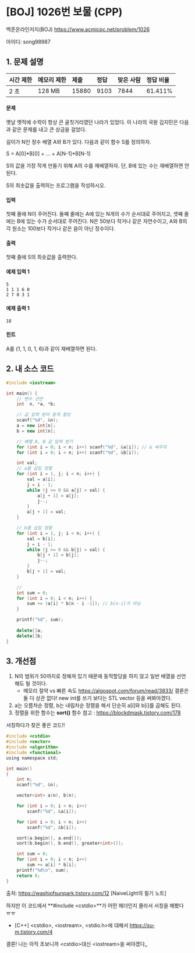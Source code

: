 # [BOJ] 1026번  보물 (CPP)

백준온라인저지(BOJ) https://www.acmicpc.net/problem/1026

아이디: song98987



## 1. 문제 설명

| 시간 제한 | 메모리 제한 | 제출  | 정답 | 맞은 사람 | 정답 비율 |
| :-------- | :---------- | :---- | :--- | :-------- | :-------- |
| 2 초      | 128 MB      | 15880 | 9103 | 7844      | 61.411%   |

#### 문제

옛날 옛적에 수학이 항상 큰 골칫거리였던 나라가 있었다. 이 나라의 국왕 김지민은 다음과 같은 문제를 내고 큰 상금을 걸었다.

길이가 N인 정수 배열 A와 B가 있다. 다음과 같이 함수 S를 정의하자.

S = A[0]*B[0] + ... + A[N-1]*B[N-1]

S의 값을 가장 작게 만들기 위해 A의 수를 재배열하자. 단, B에 있는 수는 재배열하면 안 된다.

S의 최솟값을 출력하는 프로그램을 작성하시오.

#### 입력

첫째 줄에 N이 주어진다. 둘째 줄에는 A에 있는 N개의 수가 순서대로 주어지고, 셋째 줄에는 B에 있는 수가 순서대로 주어진다. N은 50보다 작거나 같은 자연수이고, A와 B의 각 원소는 100보다 작거나 같은 음이 아닌 정수이다.

#### 출력

첫째 줄에 S의 최솟값을 출력한다.



#### 예제 입력 1

```
5
1 1 1 6 0
2 7 8 3 1
```

#### 예제 출력 1

```
18
```

#### 힌트

A를 {1, 1, 0, 1, 6}과 같이 재배열하면 된다.



## 2. 내 소스 코드

```C++
#include <iostream>

int main() {
	// 변수 선언
    int  n, *a, *b;

    // 값 입력 받아 동적 할당
	scanf("%d", &n);
	a = new int[n];
	b = new int[n];

    // 배열 A, B 값 입력 받기
	for (int i = 0; i < n; i++) scanf("%d", &a[i]); // & 써주자
	for (int i = 0; i < n; i++) scanf("%d", &b[i]);

	int val;
	// a를 삽입 정렬
	for (int i = 1, j; i < n; i++) {
		val = a[i];
		j = i - 1;
		while (j >= 0 && a[j] > val) {
			a[j + 1] = a[j];
			j--;
		}
		a[j + 1] = val;
	}

	// b를 삽입 정렬		
	for (int i = 1, j; i < n; i++) {
		val = b[i];
		j = i - 1;
		while (j >= 0 && b[j] > val) {
			b[j + 1] = b[j];
			j--;
		}
		b[j + 1] = val;
	}

    // 
	int sum = 0;
	for (int i = 0; i < n; i++) {
		sum += (a[i] * b[n - i -1]); // b[n-i]가 아님
	}

	printf("%d", sum);
    
    delete[]a;
    delete[]b;
}
```



## 3. 개선점

1. N의 범위가 50까지로 정해져 있기 때문에 동적할당을 하지 않고 일반 배열을 선언해도 될 것이다.
   * 메모리 절약 vs 빠른 속도 https://algospot.com/forum/read/3833/
     결론은 둘 다 상관 없다! new int를 쓰기 보다는 STL vector 등을 써봐야겠다.
2. a는 오름차순 정렬, b는 내림차순 정렬을 해서 단순히 a[i]와 b[i]를 곱해도 된다.
3. 정렬을 위한 함수는 **sort()** 함수
   참고 : https://blockdmask.tistory.com/178



서칭하다가 찾은 좋은 코드!!

```c
#include <cstdio>
#include <vector>
#include <algorithm>
#include <functional>
using namespace std;

int main()
{
	int n;
	scanf("%d", &n);

	vector<int> a(n), b(n);

	for (int i = 0; i < n; i++)
		scanf("%d", &a[i]);

	for (int i = 0; i < n; i++)
		scanf("%d", &b[i]);

	sort(a.begin(), a.end());
	sort(b.begin(), b.end(), greater<int>());

	int sum = 0;
	for (int i = 0; i < n; i++)
		sum += a[i] * b[i];
	printf("%d\n", sum);
	return 0;
}
```

출처: https://washiofsunpark.tistory.com/12 [NaiveLight의 필기 노트]



하지만 이 코드에서 **#include \<cstdio>**가 어떤 헤더인지 몰라서 서칭을 해봤다 ㅠㅠ

* [C++] \<cstdio>, \<iostream>, <stdio.h>에 대해서 https://su-m.tistory.com/4

결론! 나는 아직 초보니까 \<cstdio>대신 \<iostream>을 써야겠다,,